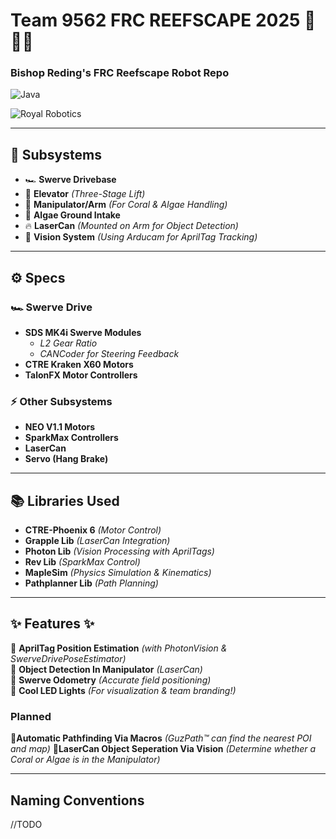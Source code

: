 # Team 9562 FRC REEFSCAPE 2025 🌊🌊🌊
### Bishop Reding's FRC Reefscape Robot Repo
![Java](https://img.shields.io/badge/Made%20with-Java-blue.svg)

![Royal Robotics](https://avatars.githubusercontent.com/u/160664591?s=200&v=4)

---

## 🔧 **Subsystems**
- 🏎️ **Swerve Drivebase**  
- 📏 **Elevator** *(Three-Stage Lift)*  
- 🪸 **Manipulator/Arm** *(For Coral & Algae Handling)*  
- 🌱 **Algae Ground Intake**  
- 🔥 **LaserCan** *(Mounted on Arm for Object Detection)*  
- 🎯 **Vision System** *(Using Arducam for AprilTag Tracking)*  

---

## ⚙️ **Specs**
### 🏎 **Swerve Drive**
- **SDS MK4i Swerve Modules**
    - *L2 Gear Ratio*
    - *CANCoder for Steering Feedback*
- **CTRE Kraken X60 Motors**
- **TalonFX Motor Controllers**

### ⚡ **Other Subsystems**
- **NEO V1.1 Motors**
- **SparkMax Controllers**
- **LaserCan**
- **Servo (Hang Brake)**

---

## 📚 **Libraries Used**
- **CTRE-Phoenix 6** *(Motor Control)*  
- **Grapple Lib** *(LaserCan Integration)*  
- **Photon Lib** *(Vision Processing with AprilTags)*  
- **Rev Lib** *(SparkMax Control)*  
- **MapleSim** *(Physics Simulation & Kinematics)*  
- **Pathplanner Lib** *(Path Planning)*  

---

## ✨ **Features** ✨
🔹 **AprilTag Position Estimation** *(with PhotonVision & SwerveDrivePoseEstimator)*  
🔹 **Object Detection In Manipulator** *(LaserCan)*  
🔹 **Swerve Odometry** *(Accurate field positioning)*  
🔹 **Cool LED Lights** *(For visualization & team branding!)* 

### **Planned**
🔹**Automatic Pathfinding Via Macros** *(GuzPath™ can find the nearest POI and map)*
🔹**LaserCan Object Seperation Via Vision** *(Determine whether a Coral or Algae is in the Manipulator)*

---

## Naming Conventions
//TODO